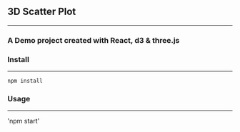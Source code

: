 ## 3D Scatter Plot
---
### A Demo project created with React, d3 & three.js


### Install
---
`npm install`

### Usage
---
'npm start'


